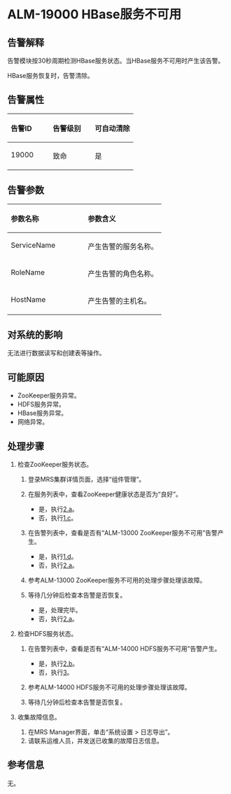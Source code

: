 # ALM-19000 HBase服务不可用<a name="alm_19000"></a>

## 告警解释<a name="zh-cn_topic_0191813964_section18389930"></a>

告警模块按30秒周期检测HBase服务状态。当HBase服务不可用时产生该告警。

HBase服务恢复时，告警清除。

## 告警属性<a name="zh-cn_topic_0191813964_section31291646"></a>

<a name="zh-cn_topic_0191813964_table57434139"></a>
<table><thead align="left"><tr id="zh-cn_topic_0191813964_row461342"><th class="cellrowborder" valign="top" width="33.33333333333333%" id="mcps1.1.4.1.1"><p id="zh-cn_topic_0191813964_p37368736"><a name="zh-cn_topic_0191813964_p37368736"></a><a name="zh-cn_topic_0191813964_p37368736"></a>告警ID</p>
</th>
<th class="cellrowborder" valign="top" width="33.33333333333333%" id="mcps1.1.4.1.2"><p id="zh-cn_topic_0191813964_p6968762"><a name="zh-cn_topic_0191813964_p6968762"></a><a name="zh-cn_topic_0191813964_p6968762"></a>告警级别</p>
</th>
<th class="cellrowborder" valign="top" width="33.33333333333333%" id="mcps1.1.4.1.3"><p id="zh-cn_topic_0191813964_p27598869"><a name="zh-cn_topic_0191813964_p27598869"></a><a name="zh-cn_topic_0191813964_p27598869"></a>可自动清除</p>
</th>
</tr>
</thead>
<tbody><tr id="zh-cn_topic_0191813964_row20915929"><td class="cellrowborder" valign="top" width="33.33333333333333%" headers="mcps1.1.4.1.1 "><p id="zh-cn_topic_0191813964_p16468652"><a name="zh-cn_topic_0191813964_p16468652"></a><a name="zh-cn_topic_0191813964_p16468652"></a>19000</p>
</td>
<td class="cellrowborder" valign="top" width="33.33333333333333%" headers="mcps1.1.4.1.2 "><p id="zh-cn_topic_0191813964_p58892473"><a name="zh-cn_topic_0191813964_p58892473"></a><a name="zh-cn_topic_0191813964_p58892473"></a>致命</p>
</td>
<td class="cellrowborder" valign="top" width="33.33333333333333%" headers="mcps1.1.4.1.3 "><p id="zh-cn_topic_0191813964_p5560998"><a name="zh-cn_topic_0191813964_p5560998"></a><a name="zh-cn_topic_0191813964_p5560998"></a>是</p>
</td>
</tr>
</tbody>
</table>

## 告警参数<a name="zh-cn_topic_0191813964_section13189358"></a>

<a name="zh-cn_topic_0191813964_table47787675"></a>
<table><thead align="left"><tr id="zh-cn_topic_0191813964_row20947391"><th class="cellrowborder" valign="top" width="50%" id="mcps1.1.3.1.1"><p id="zh-cn_topic_0191813964_p19017142"><a name="zh-cn_topic_0191813964_p19017142"></a><a name="zh-cn_topic_0191813964_p19017142"></a>参数名称</p>
</th>
<th class="cellrowborder" valign="top" width="50%" id="mcps1.1.3.1.2"><p id="zh-cn_topic_0191813964_p63993496"><a name="zh-cn_topic_0191813964_p63993496"></a><a name="zh-cn_topic_0191813964_p63993496"></a>参数含义</p>
</th>
</tr>
</thead>
<tbody><tr id="zh-cn_topic_0191813964_row16090703"><td class="cellrowborder" valign="top" width="50%" headers="mcps1.1.3.1.1 "><p id="zh-cn_topic_0191813964_p28278595"><a name="zh-cn_topic_0191813964_p28278595"></a><a name="zh-cn_topic_0191813964_p28278595"></a>ServiceName</p>
</td>
<td class="cellrowborder" valign="top" width="50%" headers="mcps1.1.3.1.2 "><p id="zh-cn_topic_0191813964_p8864859"><a name="zh-cn_topic_0191813964_p8864859"></a><a name="zh-cn_topic_0191813964_p8864859"></a>产生告警的服务名称。</p>
</td>
</tr>
<tr id="zh-cn_topic_0191813964_row12674872"><td class="cellrowborder" valign="top" width="50%" headers="mcps1.1.3.1.1 "><p id="zh-cn_topic_0191813964_p20031746"><a name="zh-cn_topic_0191813964_p20031746"></a><a name="zh-cn_topic_0191813964_p20031746"></a>RoleName</p>
</td>
<td class="cellrowborder" valign="top" width="50%" headers="mcps1.1.3.1.2 "><p id="zh-cn_topic_0191813964_p11958757"><a name="zh-cn_topic_0191813964_p11958757"></a><a name="zh-cn_topic_0191813964_p11958757"></a>产生告警的角色名称。</p>
</td>
</tr>
<tr id="zh-cn_topic_0191813964_row40519951"><td class="cellrowborder" valign="top" width="50%" headers="mcps1.1.3.1.1 "><p id="zh-cn_topic_0191813964_p60890569"><a name="zh-cn_topic_0191813964_p60890569"></a><a name="zh-cn_topic_0191813964_p60890569"></a>HostName</p>
</td>
<td class="cellrowborder" valign="top" width="50%" headers="mcps1.1.3.1.2 "><p id="zh-cn_topic_0191813964_p33189039"><a name="zh-cn_topic_0191813964_p33189039"></a><a name="zh-cn_topic_0191813964_p33189039"></a>产生告警的主机名。</p>
</td>
</tr>
</tbody>
</table>

## 对系统的影响<a name="zh-cn_topic_0191813964_section51595365"></a>

无法进行数据读写和创建表等操作。

## 可能原因<a name="zh-cn_topic_0191813964_section61705107"></a>

-   ZooKeeper服务异常。
-   HDFS服务异常。
-   HBase服务异常。
-   网络异常。

## 处理步骤<a name="zh-cn_topic_0191813964_section18475057"></a>

1.  检查ZooKeeper服务状态。
    1.  登录MRS集群详情页面，选择“组件管理”。
    2.  在服务列表中，查看ZooKeeper健康状态是否为“良好”。
        -   是，执行[2.a](#zh-cn_topic_0191813964_aalm-19000_mmccppss_hdfs)。
        -   否，执行[1.c](#zh-cn_topic_0191813964_aalm-19000_mmccppss_alm-53004)。

    3.  <a name="zh-cn_topic_0191813964_aalm-19000_mmccppss_alm-53004"></a>在告警列表中，查看是否有“ALM-13000 ZooKeeper服务不可用”告警产生。
        -   是，执行[1.d](#zh-cn_topic_0191813964_aalm-19000_mmccppss_process)。
        -   否，执行[2.a](#zh-cn_topic_0191813964_aalm-19000_mmccppss_hdfs)。

    4.  <a name="zh-cn_topic_0191813964_aalm-19000_mmccppss_process"></a>参考ALM-13000 ZooKeeper服务不可用的处理步骤处理该故障。
    5.  等待几分钟后检查本告警是否恢复。
        -   是，处理完毕。
        -   否，执行[2.a](#zh-cn_topic_0191813964_aalm-19000_mmccppss_hdfs)。

2.  检查HDFS服务状态。
    1.  <a name="zh-cn_topic_0191813964_aalm-19000_mmccppss_hdfs"></a>在告警列表中，查看是否有“ALM-14000 HDFS服务不可用”告警产生。
        -   是，执行[2.b](#zh-cn_topic_0191813964_alm)。
        -   否，执行[3](#zh-cn_topic_0191813964_li572522141314)。

    2.  <a name="zh-cn_topic_0191813964_alm"></a>参考ALM-14000 HDFS服务不可用的处理步骤处理该故障。
    3.  等待几分钟后检查本告警是否恢复。

3.  <a name="zh-cn_topic_0191813964_li572522141314"></a>收集故障信息。
    1.  在MRS Manager界面，单击“系统设置 \> 日志导出”。
    2.  请联系运维人员，并发送已收集的故障日志信息。


## 参考信息<a name="zh-cn_topic_0191813964_section32057793"></a>

无。


